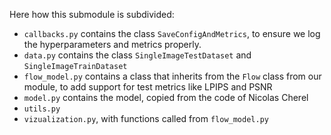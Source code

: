 Here how this submodule is subdivided:


- ```callbacks.py``` contains the class ```SaveConfigAndMetrics```, to ensure we log the hyperparameters and metrics properly.
- ```data.py``` contains the class ```SingleImageTestDataset``` and ```SingleImageTrainDataset```
- ```flow_model.py``` contains a class that inherits from the ```Flow``` class from our module, to add support for test metrics like LPIPS and PSNR
- ```model.py``` contains the model, copied from the code of Nicolas Cherel
- ```utils.py```
- ```vizualization.py```, with functions called from ```flow_model.py```